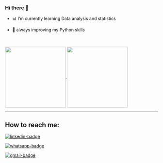 ### Hi there 👋

- :bar_chart: I’m currently learning Data analysis and statistics
  
- :rocket: always improving my Python skills

<br>
<br>


<a href="https://github.com/anuraghazra/github-readme-stats">
  <img height=200 align="center" src="https://github-readme-stats.vercel.app/api?username=Cesar-Verga&show_icons=true&theme=midnight-purple" />
</a>
<a href="https://github.com/anuraghazra/convoychat">
  <img height=200 align="center" src="https://github-readme-stats.vercel.app/api/top-langs/?username=Cesar-Verga&theme=midnight-purple&layout=compact&card_width=250" />
</a>


------

How to reach me:
------
<a href="https://www.linkedin.com/in/c%C3%A9sar-henrique-verga-487030223/">
  
  ![linkedin-badge](https://img.shields.io/badge/LinkedIn-0077B5?style=for-the-badge&logo=linkedin&logoColor=white)

</a>

<a href="mailto:cesarhverga0@gmail.com">
  
  ![whatsapp-badge](https://img.shields.io/badge/Gmail-D14836?style=for-the-badge&logo=gmail&logoColor=white)

</a>

<a href="[mailto:cesarhverga0@gmail.com](https://wa.me/5515981309271)">
  
  ![gmail-badge](https://img.shields.io/badge/WhatsApp-25D366?style=for-the-badge&logo=whatsapp&logoColor=white)

</a>


<!--
**Cesar-Verga/Cesar-Verga** is a ✨ _special_ ✨ repository because its `README.md` (this file) appears on your GitHub profile.

Here are some ideas to get you started:

- 🔭 I’m currently working on ...
- 🌱 I’m currently learning ...
- 👯 I’m looking to collaborate on ...
- 🤔 I’m looking for help with ...
- 💬 Ask me about ...
- 📫 How to reach me: ...
- 😄 Pronouns: ...
- ⚡ Fun fact: ...
-->
